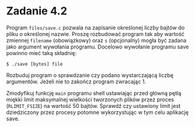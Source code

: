 # Zadanie 4.2
Program `files/save.c` pozwala na zapisanie określonej liczby bajtów do pliku o określonej nazwie.
Proszę rozbudować program tak aby wartość zmiennej `filename` (obowiązkowy) oraz `s` (opcjonalny) mogła być zadana jako argument wywołania programu.
Docelowo wywołanie programu save powinno mieć taką składnię:
```console
$ ./save [bytes] file
```

Rozbuduj program o sprawdzanie czy podano wystarczającą liczbę argumentów. Jeżeli nie to zakończ program zwracając 1.

Zmodyfikuj funkcję `main` programu shell ustawiając przed główną pętlą miękki limit maksymalnej wielkości tworzonych plików przez proces (`RLIMIT_FSIZE`) na wartość 50 bajtów. Sprawdź czy ustawiony limit jest dziedziczony przez procesy potomne wykorzystując w tym celu aplikację save. 